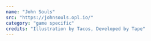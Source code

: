 ```yaml
---
name: "John Souls"
src: "https://johnsouls.opl.io/"
category: "game specific"
credits: "Illustration by Tacos, Developed by Tape"
---
```

